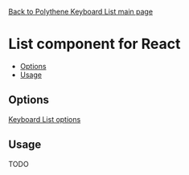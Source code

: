 [Back to Polythene Keyboard List main page](../keyboard-list.md)

# List component for React

<!-- MarkdownTOC autolink="true" autoanchor="true" bracket="round" -->

- [Options](#options)
- [Usage](#usage)

<!-- /MarkdownTOC -->

<a name="options"></a>
## Options

[Keyboard List options](../keyboard-list.md)


<a name="usage"></a>
## Usage

TODO
